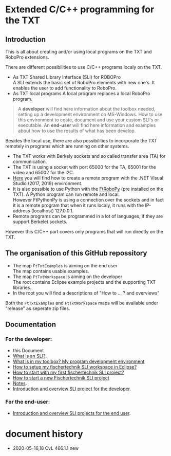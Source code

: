 ﻿# Extended C/C++ programming for the TXT
## Introduction
This is all about creating and/or using local programs on the TXT and RoboPro extensions.

There are different possibilities to use C/C++ programs localy on the TXT.
- As TXT Shared Library Interface (SLI) for ROBOPro<br/>
A SLI extends the basic set of RoboPro elements with new one's.
It enables the user to add functionality to RoboPro.
- As TXT local programs
A local program replaces a local RoboPro program.

>  A **developer** will find here information about the toolbox needed, setting up a development environment on MS-Windows. How to use this environment to ceate, document and use your custom SLI's or executable.
> An **end-user** will find here information and examples about how to use the results of what has been develop.

Besides the local use, there are also possibilities to incorporate the TXT remotely in programs which are running on other systems.
- The TXT works with Berkely sockets and so called transfer area (TA) for communication.
- The TXT is using a socket with port 65000 for the TA, 65001 for the video and 65002 for the I2C.
- [Here](https://github.com/fischertechnik/txt_demo_c_online) you will find how to create a remote program with the .NET Visual Studio (2017, 2019) environment.
- It is also possible to use Python with the [FtRoboPy](https://github.com/ftrobopy/ftrobopy) (pre installed on the TXT). A Python program can run remote and local.<br/>
  However FtPythonPy is using a connection over the sockets and in fact it is a remote program that when it runs localy, it runs with the IP-address (localhost) 127.0.0.1.
- Remote programs can be programmed in a lot of languages, if they are support Berkelet sockets.

However this C/C++ part covers only programs that will run directly on the TXT.

## The organisation of this GitHub  repossitory
- The map `FtTxtExamples` is aiming on the end user<br/>
The map contains usable examples.
- The map `FtTxtWorkspace` is aiming on the developer<br/>
The root contains Eclipse example projects and the supporting TXT libraries.
- In the root you will find a descriptions of "How to ... ? and overviews"

Both the `FtTxtExamples` and `FtTxtWorkspace` maps will be available under "release" as seperate zip files.


## Documentation
### For the developer:
- this Document
- [What is an SLI?](SLI.md).
- [What is in my toolbox? My program development environment](WhichToolsYouNeed.md)
- [How to setup my fischertechnik SLI workspace in Eclipse?](HowToStartWithFtTxtWorkspace.md)
- [How to start with my first fischertechnik SLI project?](HowToStartMyFirstProject.md)
- [How to start a new Fischertechnik SLI project]()
- [Notes](Notes.md).
- [Introduction and overview SLI project for the developer](./FtTxtWorkspace/README.md).
### For the end-user:
- [Introduction and overview SLI projects for the end user](./FtTxtExamples/README.md).

# document history
- 2020-05-16,18 CvL 466.1.1 new
